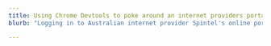 ```yaml
---
title: Using Chrome Devtools to poke around an internet providers portal
blurb: "Logging in to Australian internet provider Spintel's online portal sent my security senses tingling... there's bound to be a security hole here."

---
```


